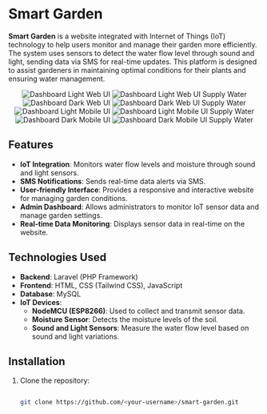 # Smart Garden

**Smart Garden** is a website integrated with Internet of Things (IoT) technology to help users monitor and manage their garden more efficiently. The system uses sensors to detect the water flow level through sound and light, sending data via SMS for real-time updates. This platform is designed to assist gardeners in maintaining optimal conditions for their plants and ensuring water management.

<div align="center">
  <img src="https://github.com/ryanazryan/smart_garden/blob/main/public/build/src/images/Smart%20Garden%20Light%20UI%20Web.png?raw=true" alt="Dashboard Light Web UI">
  <img src="https://github.com/ryanazryan/smart_garden/blob/main/public/build/src/images/Smart%20Garden%20Water%20Supply%20Web%20UI%20Light.png?raw=true" alt="Dashboard Light Web UI Supply Water">
  <img src="https://github.com/ryanazryan/smart_garden/blob/main/public/build/src/images/Smart%20Garden%20Dark%20UI%20Web.png?raw=true" alt="Dashboard Dark Web UI">
  <img src="https://github.com/ryanazryan/smart_garden/blob/main/public/build/src/images/Smart%20Garden%20Water%20Supply%20Dark%20Web%20UI.png?raw=true" alt="Dashboard Dark Web UI Supply Water">
  <img src="https://github.com/ryanazryan/smart_garden/blob/main/public/build/src/images/Smart%20Garden%20Light%20Mode%20UI.png?raw=true" alt="Dashboard Light Mobile UI">
  <img src="https://github.com/ryanazryan/smart_garden/blob/main/public/build/src/images/Smart%20Garden%20Water%20Supply%20Mobile%20UI.png?raw=true" alt="Dashboard Light Mobile UI Supply Water">
  <img src="https://github.com/ryanazryan/smart_garden/blob/main/public/build/src/images/Smart%20Garden%20Dark%20Mode%20UI.png?raw=true" alt="Dashboard Dark Mobile UI">
  <img src="https://github.com/ryanazryan/smart_garden/blob/main/public/build/src/images/Smart%20Garden%20Water%20Supply%20UI%20Mobile.png?raw=true" alt="Dashboard Dark Mobile UI Supply Water">
</div>


## Features
- **IoT Integration**: Monitors water flow levels and moisture through sound and light sensors.
- **SMS Notifications**: Sends real-time data alerts via SMS.
- **User-friendly Interface**: Provides a responsive and interactive website for managing garden conditions.
- **Admin Dashboard**: Allows administrators to monitor IoT sensor data and manage garden settings.
- **Real-time Data Monitoring**: Displays sensor data in real-time on the website.
  
## Technologies Used
- **Backend**: Laravel (PHP Framework)
- **Frontend**: HTML, CSS (Tailwind CSS), JavaScript
- **Database**: MySQL
- **IoT Devices**:
  - **NodeMCU (ESP8266)**: Used to collect and transmit sensor data.
  - **Moisture Sensor**: Detects the moisture levels of the soil.
  - **Sound and Light Sensors**: Measure the water flow level based on sound and light variations.
  
## Installation
1. Clone the repository:
   ```bash
   
   git clone https://github.com/<your-username>/smart-garden.git
